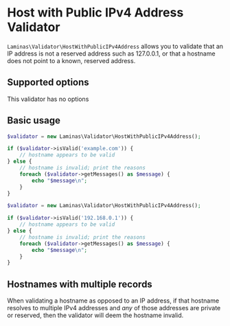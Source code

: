 # Host with Public IPv4 Address Validator

`Laminas\Validator\HostWithPublicIPv4Address` allows you to validate that an IP address is not a reserved address such as 127.0.0.1, or that a hostname does not point to a known, reserved address.

## Supported options

This validator has no options

## Basic usage

```php
$validator = new Laminas\Validator\HostWithPublicIPv4Address();

if ($validator->isValid('example.com')) {
    // hostname appears to be valid
} else {
    // hostname is invalid; print the reasons
    foreach ($validator->getMessages() as $message) {
        echo "$message\n";
    }
}
```

```php
$validator = new Laminas\Validator\HostWithPublicIPv4Address();

if ($validator->isValid('192.168.0.1')) {
    // hostname appears to be valid
} else {
    // hostname is invalid; print the reasons
    foreach ($validator->getMessages() as $message) {
        echo "$message\n";
    }
}
```

## Hostnames with multiple records

When validating a hostname as opposed to an IP address, if that hostname resolves to multiple IPv4 addresses and _any_ of those addresses are private or reserved, then the validator will deem the hostname invalid.
